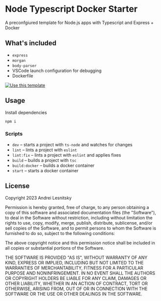 # Node Typescript Docker Starter

A preconfgiured template for Node.js apps with Typescript and Express + Docker

## What's included

- `express`
- `morgan`
- `body-parser`
- VSCode launch configuration for debugging
- Dockerfile

[![Use this template](https://user-images.githubusercontent.com/6261302/228815093-285a6fbd-4893-4c23-aaff-ed886910b660.svg)](https://github.com/lesnitsky/node-ts-express-docker-starter/generate)

## Usage

Install dependencies

```sh
npm i
```

### Scripts

- `dev` – starts a project with `ts-node` and watches for changes
- `lint` – lints a project with `eslint`
- `lint:fix` – lints a project with `eslint` and applies fixes
- `build` – builds a project with `tsc`
- `build:docker` – builds a docker container
- `start` – starts a docker container

## License

Copyright 2023 Andrei Lesnitsky

Permission is hereby granted, free of charge, to any person obtaining a copy of this software and associated documentation files (the "Software"), to deal in the Software without restriction, including without limitation the rights to use, copy, modify, merge, publish, distribute, sublicense, and/or sell copies of the Software, and to permit persons to whom the Software is furnished to do so, subject to the following conditions:

The above copyright notice and this permission notice shall be included in all copies or substantial portions of the Software.

THE SOFTWARE IS PROVIDED "AS IS", WITHOUT WARRANTY OF ANY KIND, EXPRESS OR IMPLIED, INCLUDING BUT NOT LIMITED TO THE WARRANTIES OF MERCHANTABILITY, FITNESS FOR A PARTICULAR PURPOSE AND NONINFRINGEMENT. IN NO EVENT SHALL THE AUTHORS OR COPYRIGHT HOLDERS BE LIABLE FOR ANY CLAIM, DAMAGES OR OTHER LIABILITY, WHETHER IN AN ACTION OF CONTRACT, TORT OR OTHERWISE, ARISING FROM, OUT OF OR IN CONNECTION WITH THE SOFTWARE OR THE USE OR OTHER DEALINGS IN THE SOFTWARE.
